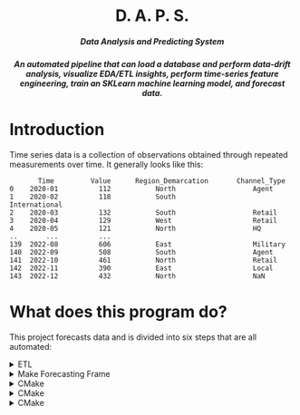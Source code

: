 <H1 align="center">
    D. A. P. S.
</H1>


<H5 align="center">
    Data Analysis and Predicting System
</H5>

<H5 align="center">
     An automated pipeline that can load a database and perform data-drift analysis, visualize EDA/ETL insights, perform
time-series feature engineering, train an SKLearn machine learning model, and forecast data.
</H5>

# Introduction 

Time series data is a collection of observations obtained through repeated measurements over time. It generally looks like this:
```
       Time         Value      Region_Demarcation       Channel_Type
0    2020-01          112           North                   Agent
1    2020-02          118           South                   International
2    2020-03          132           South                   Retail
3    2020-04          129           West                    Retail
4    2020-05          121           North                   HQ
..       ...          ...
139  2022-08          606           East                    Military
140  2022-09          508           South                   Agent
141  2022-10          461           North                   Retail
142  2022-11          390           East                    Local
143  2022-12          432           North                   NaN

```

# What does this program do?
This project forecasts data and is divided into six steps that are all automated:

<details> 
  <summary> ETL </summary>    
    First we take the data and clean it up to only take values of interest. Additionally we will also index it by datetime. For our example, the data will now look like:
<pre>
<code>
                    Value 
 Datetime Index       
    2020-01          112  
    2020-02          118  
    2020-03          132  
    2020-04          129  
    2020-05          121  
      ...            ...
    2022-08          606  
    2022-09          508  
    2022-10          461  
    2022-11          390  
    2022-12          432  
    </code>
</pre>
    
</details>

<details> 
  <summary> Make Forecasting Frame </summary>    
    Next, we take the time series and using TSFresh's inbuilt feature to roll a time series, we make a forecasting frame. At this point our forecasting frame looks like this:
    
    
</details>
<details> 
  <summary> CMake </summary>    
    Dlib is written in C/C++, and your computer needs to *build* the package, so you need something that can automate that build process. Head over to the download link given above and download the file that is the best for you. I recommend the .msi file since it is much easier (tip - make sure to add the Windows PATH during installation). :

    
</details>
<details> 
  <summary> CMake </summary>    
    Dlib is written in C/C++, and your computer needs to *build* the package, so you need something that can automate that build process. Head over to the download link given above and download the file that is the best for you. I recommend the .msi file since it is much easier (tip - make sure to add the Windows PATH during installation). :

    
</details>
<details> 
  <summary> CMake </summary>    
    Dlib is written in C/C++, and your computer needs to *build* the package, so you need something that can automate that build process. Head over to the download link given above and download the file that is the best for you. I recommend the .msi file since it is much easier (tip - make sure to add the Windows PATH during installation). :

    
</details>

